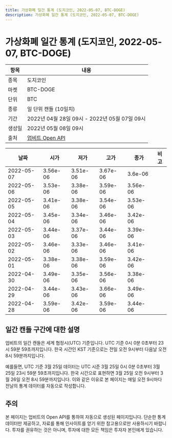 ```yaml
---
title: 가상화폐 일간 통계 (도지코인, 2022-05-07, BTC-DOGE)
description: 가상화폐 일간 통계 (도지코인, 2022-05-07, BTC-DOGE)
---
```



가상화폐 일간 통계 (도지코인, 2022-05-07, BTC-DOGE)
===

|항목|내용|
|--|--|
|종목|도지코인|
|마켓|BTC-DOGE|
|단위|BTC|
|종류|일 단위 캔들 (10일치)|
|기간|2022년 04월 28일 09시 - 2022년 05월 07일 09시|
|생성일|2022년 05월 08일 09시|
|출처|[업비트 Open API](https://docs.upbit.com)|


|날짜|시가|저가|고가|종가|비고|
|--|--|--|--|--|--|
|2022-05-07|3.56e-06|3.51e-06|3.67e-06|3.6e-06|    |
|2022-05-06|3.53e-06|3.38e-06|3.59e-06|3.56e-06|    |
|2022-05-05|3.41e-06|3.38e-06|3.54e-06|3.53e-06|    |
|2022-05-04|3.45e-06|3.34e-06|3.46e-06|3.42e-06|    |
|2022-05-03|3.44e-06|3.37e-06|3.44e-06|3.39e-06|    |
|2022-05-02|3.46e-06|3.33e-06|3.46e-06|3.41e-06|    |
|2022-05-01|3.38e-06|3.38e-06|3.59e-06|3.42e-06|    |
|2022-04-30|3.49e-06|3.35e-06|3.56e-06|3.38e-06|    |
|2022-04-29|3.44e-06|3.43e-06|3.66e-06|3.49e-06|    |
|2022-04-28|3.59e-06|3.42e-06|3.59e-06|3.44e-06|    |


일간 캔들 구간에 대한 설명
---


업비트의 일간 캔들은 세계 협정시(UTC) 기준입니다. 
UTC 기준 0시 0분 0초부터 23시 59분 59초까지입니다. 
한국 시간인 KST 기준으로는 전일 오전 9시부터 다음날 오전 8시 59분까지입니다. 


예를들면, UTC 기준 3월 25일 데이터는 UTC 시준 3월 25일 0시 0분 0초부터 3월 25일 23시 59분 59초까지입니다. 
한국 시간으로 표현하면 3월 25일 오전 9시부터 3월 26일 오전 8시 59분까지입니다. 
이와 같은 이유로 본 페이지는 매일 오전 9시마다 전날의 통계 데이터를 자동으로 작성합니다. 


주의
---


본 페이지는 업비트의 Open API를 통하여 자동으로 생성된 페이지입니다. 
단순한 통계 데이터만 제공하고, 자료를 통해 인사이트를 얻기 위한 참고용으로만 사용하시기 바랍니다. 
투자를 권유하는 것은 아니며, 투자에 대한 모든 책임은 투자자 본인에게 있습니다. 
